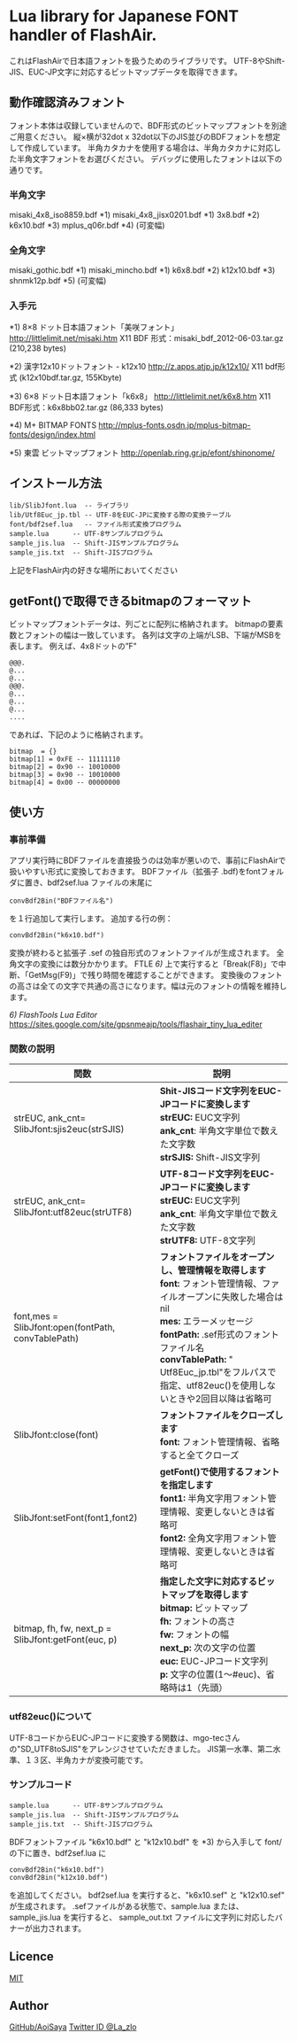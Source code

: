 # Lua library for Japanese FONT handler of FlashAir.

これはFlashAirで日本語フォントを扱うためのライブラリです。
UTF-8やShift-JIS、EUC-JP文字に対応するビットマップデータを取得できます。

## 動作確認済みフォント
フォント本体は収録していませんので、BDF形式のビットマップフォントを別途ご用意ください。
縦×横が32dot x 32dot以下のJIS並びのBDFフォントを想定して作成しています。
半角カタカナを使用する場合は、半角カタカナに対応した半角文字フォントをお選びください。
デバッグに使用したフォントは以下の通りです。

### 半角文字
misaki_4x8_iso8859.bdf	*1)
misaki_4x8_jisx0201.bdf *1)
3x8.bdf    *2)
k6x10.bdf  *3)
mplus_q06r.bdf *4) (可変幅)

### 全角文字
misaki_gothic.bdf *1)
misaki_mincho.bdf *1)
k6x8.bdf   *2)
k12x10.bdf *3)
shnmk12p.bdf *5) (可変幅)

### 入手元
*1) 8×8 ドット日本語フォント「美咲フォント」
http://littlelimit.net/misaki.htm
X11 BDF 形式：misaki_bdf_2012-06-03.tar.gz (210,238 bytes)

*2) 漢字12x10ドットフォント - k12x10
http://z.apps.atjp.jp/k12x10/
X11 bdf形式 (k12x10bdf.tar.gz, 155Kbyte)

*3) 6×8 ドット日本語フォント「k6x8」
http://littlelimit.net/k6x8.htm
X11 BDF形式：k6x8bb02.tar.gz (86,333 bytes)

*4) M+ BITMAP FONTS
http://mplus-fonts.osdn.jp/mplus-bitmap-fonts/design/index.html

*5) 東雲 ビットマップフォント
http://openlab.ring.gr.jp/efont/shinonome/


## インストール方法

	lib/SlibJfont.lua  -- ライブラリ
	lib/Utf8Euc_jp.tbl -- UTF-8をEUC-JPに変換する際の変換テーブル
	font/bdf2sef.lua   -- ファイル形式変換プログラム
	sample.lua		-- UTF-8サンプルプログラム
	sample_jis.lua	-- Shift-JISサンプルプログラム
	sample_jis.txt	-- Shift-JISプログラム
上記をFlashAir内の好きな場所においてください

## getFont()で取得できるbitmapのフォーマット

ビットマップフォントデータは、列ごとに配列に格納されます。
bitmapの要素数とフォントの幅は一致しています。
各列は文字の上端がLSB、下端がMSBを表します。
例えば、4x8ドットの”F"

	@@@.
	@...
	@...
	@@@.
	@...
	@...
	@...
	....

であれば、下記のように格納されます。

	bitmap	= {}
	bitmap[1] = 0xFE -- 11111110
	bitmap[2] = 0x90 -- 10010000
	bitmap[3] = 0x90 -- 10010000
	bitmap[4] = 0x00 -- 00000000

## 使い方
### 事前準備
アプリ実行時にBDFファイルを直接扱うのは効率が悪いので、事前にFlashAirで扱いやすい形式に変換しておきます。
BDFファイル（拡張子 .bdf)をfontフォルダに置き、bdf2sef.lua ファイルの末尾に

	convBdf2Bin("BDFファイル名")
を１行追加して実行します。
追加する行の例：

	convBdf2Bin("k6x10.bdf")

変換が終わると拡張子 .sef の独自形式のフォントファイルが生成されます。
全角文字の変換には数分かかります。
FTLE *6)* 上で実行すると「Break(F8)」で中断、「GetMsg(F9)」で残り時間を確認することができます。
変換後のフォントの高さは全ての文字で共通の高さになります。幅は元のフォントの情報を維持します。

*6) FlashTools Lua Editor*
https://sites.google.com/site/gpsnmeajp/tools/flashair_tiny_lua_editer


### 関数の説明

関数 | 説明
--- | ---
strEUC, ank_cnt=<BR>SlibJfont:sjis2euc(strSJIS) | **Shit-JISコード文字列をEUC-JPコードに変換します**<BR>**strEUC:** EUC文字列<BR>**ank_cnt**: 半角文字単位で数えた文字数<BR>**strSJIS:** Shift-JIS文字列
strEUC, ank_cnt=<BR>SlibJfont:utf82euc(strUTF8) | **UTF-8コード文字列をEUC-JPコードに変換します**<BR>**strEUC:** EUC文字列<BR>**ank_cnt**: 半角文字単位で数えた文字数<BR>**strUTF8:** UTF-8文字列
font,mes = SlibJfont:open(fontPath, convTablePath) | **フォントファイルをオープンし、管理情報を取得します**<BR>**font:** フォント管理情報、ファイルオープンに失敗した場合はnil<BR>**mes:** エラーメッセージ<BR>**fontPath:** .sef形式のフォントファイル名<BR>**convTablePath:** " Utf8Euc_jp.tbl"をフルパスで指定、utf82euc()を使用しないときや2回目以降は省略可
SlibJfont:close(font) | **フォントファイルをクローズします**<BR>**font:** フォント管理情報、省略すると全てクローズ
SlibJfont:setFont(font1,font2) | **getFont()で使用するフォントを指定します**<BR>**font1:** 半角文字用フォント管理情報、変更しないときは省略可<BR>**font2:** 全角文字用フォント管理情報、変更しないときは省略可
bitmap, fh, fw, next_p =<BR> SlibJfont:getFont(euc, p) | **指定した文字に対応するビットマップを取得します**<BR>**bitmap:** ビットマップ<BR>**fh:** フォントの高さ<BR>**fw:** フォントの幅<BR>**next_p:** 次の文字の位置<BR>**euc:** EUC-JPコード文字列<BR>**p:** 文字の位置(1～#euc)、省略時は1（先頭）

### utf82euc()について
UTF-8コードからEUC-JPコードに変換する関数は、mgo-tecさんの"SD_UTF8toSJIS"をアレンジさせていただきました。
JIS第一水準、第二水準、１３区、半角カナが変換可能です。


### サンプルコード

	sample.lua		-- UTF-8サンプルプログラム
	sample_jis.lua	-- Shift-JISサンプルプログラム
	sample_jis.txt	-- Shift-JISプログラム

BDFフォントファイル "k6x10.bdf" と "k12x10.bdf" を *3) から入手して
font/ の下に置き、bdf2sef.lua に

	convBdf2Bin("k6x10.bdf")
	convBdf2Bin("k12x10.bdf")

を追加してください。
bdf2sef.lua を実行すると、"k6x10.sef" と "k12x10.sef" が生成されます。
.sefファイルがある状態で、sample.lua または、sample_jis.lua を実行すると、
sample_out.txt ファイルに文字列に対応したバナーが出力されます。


## Licence

[MIT](https://github.com/AoiSaya/FlashAir-SlibJFont/blob/master/LICENSE)

## Author

[GitHub/AoiSaya](https://github.com/AoiSaya)
[Twitter ID @La_zlo](https://twitter.com/La_zlo)
